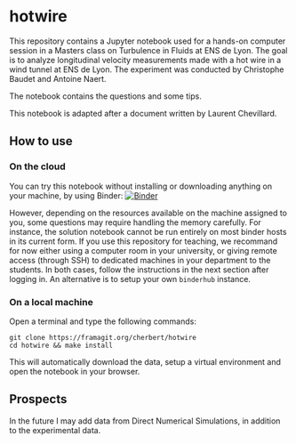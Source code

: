 # hotwire

This repository contains a Jupyter notebook used for a hands-on computer session in a Masters class on Turbulence in Fluids at ENS de Lyon.
The goal is to analyze longitudinal velocity measurements made with a hot wire in a wind tunnel at ENS de Lyon.
The experiment was conducted by Christophe Baudet and Antoine Naert.

The notebook contains the questions and some tips.

This notebook is adapted after a document written by Laurent Chevillard.

## How to use

### On the cloud

You can try this notebook without installing or downloading anything on your machine, by using Binder:
[![Binder](https://mybinder.org/badge_logo.svg)](https://mybinder.org/v2/git/https%3A%2F%2Fframagit.org%2Fcherbert%2Fhotwire/master)

However, depending on the resources available on the machine assigned to you, some questions may require handling the memory carefully.
For instance, the solution notebook cannot be run entirely on most binder hosts in its current form.
If you use this repository for teaching, we recommand for now either using a computer room in your university, or giving remote access (through SSH) to dedicated machines in your department to the students. In both cases, follow the instructions in the next section after logging in.
An alternative is to setup your own `binderhub` instance.

### On a local machine

Open a terminal and type the following commands:

```
git clone https://framagit.org/cherbert/hotwire
cd hotwire && make install
```

This will automatically download the data, setup a virtual environment and open the notebook in your browser.

## Prospects

In the future I may add data from Direct Numerical Simulations, in addition to the experimental data.
